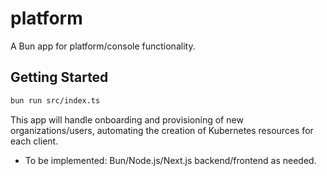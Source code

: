 # platform

A Bun app for platform/console functionality.

## Getting Started

```sh
bun run src/index.ts
```

This app will handle onboarding and provisioning of new organizations/users, automating the creation of Kubernetes resources for each client.

- To be implemented: Bun/Node.js/Next.js backend/frontend as needed.
